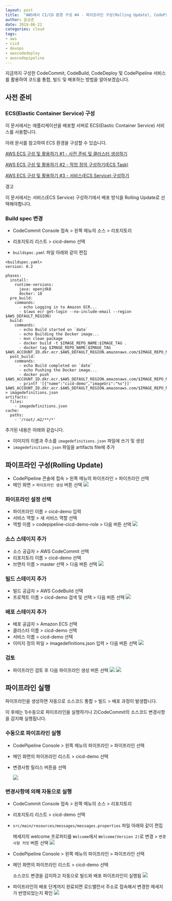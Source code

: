 ```yaml
---
layout: post
title:  "AWS에서 CI/CD 환경 구성 #4 - 파이프라인 구성(Rolling Update), CodePipeline"
author: 윤상준
date: 2019-06-22
categories: cloud
tags:
- aws
- cicd
- devops
- awscodedeploy
- awscodepipeline
---
```


지금까지 구성한 CodeCommit, CodeBuild, CodeDeploy 및 CodePipeline 서비스를 활용하여 코드를 통합, 빌드 및 배포하는 방법을 알아보겠습니다.

## 사전 준비

### ECS(Elastic Container Service) 구성

이 문서에서는 애플리케이션을 배포할 서버로 ECS(Elastic Container Service) 서비스를 사용합니다.

아래 문서를 참고하여 ECS 환경을 구성할 수 있습니다.

[AWS ECS 구성 및 활용하기 #1 - 사전 준비 및 클러스터 생성하기](/blog/cloud/2019/06/23/aws-ecs-01.html)

[AWS ECS 구성 및 활용하기 #2 - 작업 정의 구성하기(ECS Task)](/blog/cloud/2019/06/23/aws-ecs-02.html)

[AWS ECS 구성 및 활용하기 #3 - 서비스(ECS Service) 구성하기](/blog/cloud/2019/06/23/aws-ecs-03.html)

<p class="warning-title">경고</p>
<p class="warning-content">
이 문서에서는 서비스(ECS Service) 구성하기에서 배포 방식을 Rolling Update로 선택해야합니다.
</p>

### Build spec 변경

- CodeCommit Console 접속 > 왼쪽 메뉴의 소스 > 리포지토리

- 리포지토리 리스트 > cicd-demo 선택

- `buildspec.yaml` 파일 아래와 같이 편집

```
<buildspec.yaml>
version: 0.2 
 
phases: 
  install: 
    runtime-versions: 
      java: openjdk8 
      docker: 18 
  pre_build: 
    commands: 
      - echo Logging in to Amazon ECR... 
      - $(aws ecr get-login --no-include-email --region $AWS_DEFAULT_REGION) 
  build: 
    commands: 
      - echo Build started on `date` 
      - echo Building the Docker image...    
      - mvn clean package        
      - docker build -t $IMAGE_REPO_NAME:$IMAGE_TAG . 
      - docker tag $IMAGE_REPO_NAME:$IMAGE_TAG $AWS_ACCOUNT_ID.dkr.ecr.$AWS_DEFAULT_REGION.amazonaws.com/$IMAGE_REPO_NAME:$IMAGE_TAG 
  post_build: 
    commands: 
      - echo Build completed on `date` 
      - echo Pushing the Docker image... 
      - docker push $AWS_ACCOUNT_ID.dkr.ecr.$AWS_DEFAULT_REGION.amazonaws.com/$IMAGE_REPO_NAME:$IMAGE_TAG 
      - printf '[{"name":"cicd-demo","imageUri":"%s"}]' $AWS_ACCOUNT_ID.dkr.ecr.$AWS_DEFAULT_REGION.amazonaws.com/$IMAGE_REPO_NAME:$IMAGE_TAG > imagedefinitions.json 
artifacts: 
  files:  
    - imagedefinitions.json 
cache: 
  paths: 
    - '/root/.m2/**/*' 
```

추가된 내용은 아래와 같습니다.
- 이미지의 이름과 주소를 `imagedefinitions.json` 파일에 쓰기 및 생성
- `imagedefinitions.json` 파일을 artifacts file에 추가

## 파이프라인 구성(Rolling Update)

- CodePipeline 콘솔에 접속 > 왼쪽 메뉴의 파이프라인 > 파이프라인 선택
- 메인 화면 > `파이프라인 생성` 버튼 선택
![](/blog/assets/images/cloud/aws/cicd/aws-cicd04-codepipeline-rolling-01.png)

### 파이프라인 설정 선택 

- 파이프라인 이름 > cicd-demo 입력
- 서비스 역할 > 새 서비스 역할 선택
- 역할 이름 > codepipeline-cicd-demo-role > 다음 버튼 선택
![](/blog/assets/images/cloud/aws/cicd/aws-cicd04-codepipeline-rolling-02.png)

### 소스 스테이지 추가

- 소스 공급자 > AWS CodeCommit 선택
- 리포지토리 이름 > cicd-demo 선택
- 브랜치 이름 > master 선택 > 다음 버튼 선택
![](/blog/assets/images/cloud/aws/cicd/aws-cicd04-codepipeline-rolling-03.png)

### 빌드 스테이지 추가

- 빌드 공급자 > AWS CodeBuild 선택
- 프로젝트 이름 > cicd-demo 검색 및 선택 > 다음 버튼 선택
![](/blog/assets/images/cloud/aws/cicd/aws-cicd04-codepipeline-rolling-04.png)

### 배포 스테이지 추가

- 배포 공급자 > Amazon ECS 선택
- 클러스터 이름 > cicd-demo 선택
- 서비스 이름 > cicd-demo 선택
- 이미지 정의 파일 > imagedefinitions.json 입력 > 다음 버튼 선택
![](/blog/assets/images/cloud/aws/cicd/aws-cicd04-codepipeline-rolling-05.png)

### 검토

- 파이프라인 검토 후 다음 파이프라인 생성 버튼 선택
![](/blog/assets/images/cloud/aws/cicd/aws-cicd04-codepipeline-rolling-06-01.png)
![](/blog/assets/images/cloud/aws/cicd/aws-cicd04-codepipeline-rolling-06-02.png)

## 파이프라인 실행

파이프라인을 생성하면 자동으로 소스코드 통합 > 빌드 > 배포 과정이 발생합니다.

이 후에는 1)수동으로 파이프라인을 실행하거나 2)CodeCommit의 소스코드 변경사항을 감지해 실행됩니다.

### 수동으로 파이프라인 실행

- CodePipeline Console > 왼쪽 메뉴의 파이프라인 > 파이프라인 선택

- 메인 화면의 파이프라인 리스트 > cicd-demo 선택

- 변경사항 릴리스 버튼을 선택

    ![](/blog/assets/images/cloud/aws/cicd/aws-cicd04-codepipeline-rolling-07.png)

### 변경사항에 의해 자동으로 실행

- CodeCommit Console 접속 > 왼쪽 메뉴의 소스 > 리포지토리

- 리포지토리 리스트 > cicd-demo 선택

- `src/main/resources/messages/messages.properties` 파일 아래와 같이 편집

    메세지의 welcome 프로퍼티를 `Welcome`에서 `Welcome(Version 2)`로 변경 > `변경 사항 커밋` 버튼 선택
    ![](/blog/assets/images/cloud/aws/cicd/aws-cicd04-codepipeline-rolling-08.png)

- CodePipeline Console > 왼쪽 메뉴의 파이프라인 > 파이프라인 선택

- 메인 화면의 파이프라인 리스트 > cicd-demo 선택

    소스코드 변경을 감지하고 자동으로 빌드와 배포 파이프라인이 실행됨
    ![](/blog/assets/images/cloud/aws/cicd/aws-cicd04-codepipeline-rolling-09.png)

- 파이프라인의 배포 단계까지 완료되면 로드밸런서 주소로 접속해서 변경한 메세지가 반영되었는지 확인
![](/blog/assets/images/cloud/aws/cicd/aws-cicd04-codepipeline-rolling-10.png)

